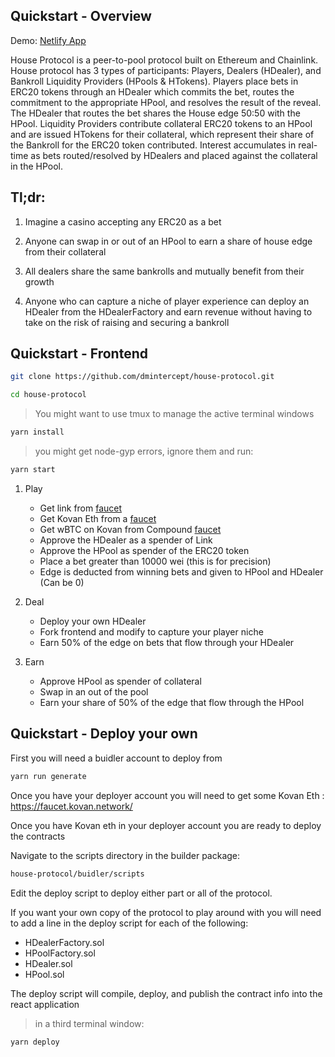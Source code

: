 ## Quickstart - Overview

Demo: [Netlify App](https://houseprotocol.netlify.app/)

House Protocol is a peer-to-pool protocol built on Ethereum and Chainlink.  House protocol has 3 types of participants: Players, Dealers (HDealer), and Bankroll Liquidity Providers (HPools & HTokens).  Players place bets in ERC20 tokens through an HDealer which commits the bet, routes the commitment to the appropriate HPool, and resolves the result of the reveal. The HDealer that routes the bet shares the House edge 50:50 with the HPool.  Liquidity Providers contribute collateral ERC20 tokens to an HPool and are issued HTokens for their collateral, which represent their share of the Bankroll for the ERC20 token contributed.  Interest accumulates in real-time as bets routed/resolved by HDealers and placed against the collateral in the HPool.

## Tl;dr:

1. Imagine a casino accepting any ERC20 as a bet

2. Anyone can swap in or out of an HPool to earn a share of house edge from their collateral

3. All dealers share the same bankrolls and mutually benefit from their growth

4. Anyone who can capture a niche of player experience can deploy an HDealer from the HDealerFactory and earn revenue without having to take on the risk of raising and securing a bankroll

## Quickstart - Frontend

```bash 
git clone https://github.com/dmintercept/house-protocol.git 

cd house-protocol 
```
>You might want to use tmux to manage the active terminal windows
```bash
yarn install
```
> you might get node-gyp errors, ignore them and run:
```bash
yarn start
```

1. Play
    - Get link from [faucet](https://kovan.chain.link/) 
    - Get Kovan Eth from a [faucet](https://faucet.kovan.network/)
    - Get wBTC on Kovan from Compound [faucet](https://app.compound.finance/)
    - Approve the HDealer as a spender of Link
    - Approve the HPool as spender of the ERC20 token
    - Place a bet greater than 10000 wei (this is for precision)
    - Edge is deducted from winning bets and given to HPool and HDealer (Can be 0)

2. Deal
    - Deploy your own HDealer
    - Fork frontend and modify to capture your player niche
    - Earn 50% of the edge on bets that flow through your HDealer

 3. Earn
    - Approve HPool as spender of collateral
    - Swap in an out of the pool
    - Earn your share of 50% of the edge that flow through the HPool

## Quickstart - Deploy your own

First you will need a buidler account to deploy from
```bash
yarn run generate
```

Once you have your deployer account you will need to get some Kovan Eth : https://faucet.kovan.network/

Once you have Kovan eth in your deployer account you are ready to deploy the contracts

Navigate to the scripts directory in the builder package:

```bash
house-protocol/buidler/scripts
```

Edit the deploy script to deploy either part or all of the protocol.

If you want your own copy of the protocol to play around with you will need to add a line in the deploy script for each of the following:

- HDealerFactory.sol
- HPoolFactory.sol
- HDealer.sol
- HPool.sol

The deploy script will compile, deploy, and publish the contract info into the react application

> in a third terminal window:
```bash
yarn deploy
```